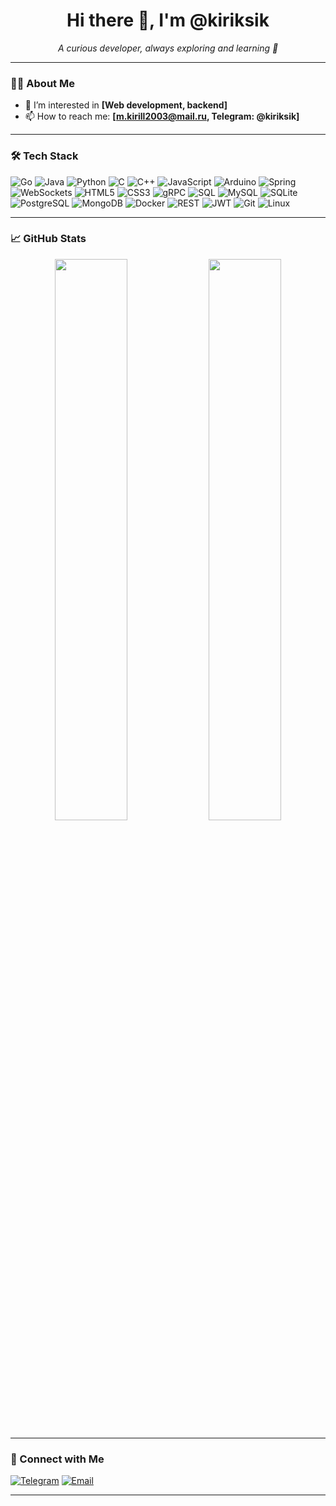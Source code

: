 <h1 align="center">Hi there 👋, I'm @kiriksik</h1>
<p align="center">
  <em>A curious developer, always exploring and learning 🚀</em>
</p>

---

### 👨‍💻 About Me

- 👀 I’m interested in **[Web development, backend]**
- 📫 How to reach me: **[m.kirill2003@mail.ru, Telegram: @kiriksik]**

---

### 🛠️ Tech Stack
![Go](https://img.shields.io/badge/-Go-333333?style=flat&logo=go)
![Java](https://img.shields.io/badge/-Java-333333?style=flat&logo=java)
![Python](https://img.shields.io/badge/-Python-333333?style=flat&logo=python)
![C](https://img.shields.io/badge/-C-333333?style=flat&logo=c)
![C++](https://img.shields.io/badge/-C%2B%2B-333333?style=flat&logo=c%2B%2B)
![JavaScript](https://img.shields.io/badge/-JavaScript-333333?style=flat&logo=javascript)
![Arduino](https://img.shields.io/badge/-Arduino-333333?style=flat&logo=arduino)
![Spring](https://img.shields.io/badge/-Spring-333333?style=flat&logo=spring)
![WebSockets](https://img.shields.io/badge/-WebSockets-333333?style=flat&logo=websockets)
![HTML5](https://img.shields.io/badge/-HTML5-333333?style=flat&logo=html5)
![CSS3](https://img.shields.io/badge/-CSS3-333333?style=flat&logo=css3)
![gRPC](https://img.shields.io/badge/-gRPC-333333?style=flat&logo=grpc)
![SQL](https://img.shields.io/badge/-SQL-333333?style=flat&logo=sql)
![MySQL](https://img.shields.io/badge/-MySQL-333333?style=flat&logo=mysql)
![SQLite](https://img.shields.io/badge/-SQLite-333333?style=flat&logo=sqlite)
![PostgreSQL](https://img.shields.io/badge/-PostgreSQL-333333?style=flat&logo=postgresql)
![MongoDB](https://img.shields.io/badge/-MongoDB-333333?style=flat&logo=mongodb)
![Docker](https://img.shields.io/badge/-Docker-333333?style=flat&logo=docker)
![REST](https://img.shields.io/badge/-REST-333333?style=flat&logo=rest)
![JWT](https://img.shields.io/badge/-JWT-333333?style=flat&logo=json-web-tokens)
![Git](https://img.shields.io/badge/-Git-333333?style=flat&logo=git)
![Linux](https://img.shields.io/badge/-Linux-333333?style=flat&logo=linux)


---

### 📈 GitHub Stats

<p align="center">
  <img width="48%" src="https://github-readme-stats.vercel.app/api?username=kiriksik&show_icons=true&theme=radical" />
  
  <img width="48%" src="https://github-readme-streak-stats.herokuapp.com/?user=kiriksik&theme=radical" />
</p>

---

### 🔗 Connect with Me

[![Telegram](https://img.shields.io/badge/-Telegram-2CA5E0?style=flat&logo=telegram&logoColor=white)](https://t.me/kiriksik)
[![Email](https://img.shields.io/badge/-Email-D14836?style=flat&logo=gmail&logoColor=white)](mailto:m.kirill2003@mail.ru)

---


